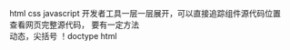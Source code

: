 html css javascript 
开发者工具一层一层展开，可以直接追踪组件源代码位置   
查看网页完整源代码， 要有一定方法  
动态，尖括号   ！doctype html   
<head></head>   <meta name="">   <script src="...js">   <div class=""> <title></title>  <br/> <img src="xxx.jpg">
网络呈现的字体格式在css（对齐）   样式
交互程序js 
动态效果的渲染   
网页： 文字 图像 表格 链接 脚本   
用换行缩进表达等级
文本  段落<p></p> 换行<br> break 标题<h2></h2>head 粗体<b></b>bold <strong> 斜体<i></i>italic <em> 语义化 
图形  <img src="" width="80" height="90" alt="文本">   .gif .jpg不能透明.webp压缩  .png可以透明    可选表达   
f12开发者工具   
链接 跳转  地址写法   <a href= ... >文字或图片</a>   a: anchor href: hyper reference    
... ->  url 写法 绝对url（带http www) 和相对url   link    
<!--<div class="">...<...>--!>   写注释，相当于删除    
预设格式
空哥 &nbsp  
表  一维列表(和之前readme里面格式相当)  <ul><li>...</li><li></li></ul> 每一个列表项目里面有多个item    
二维表格  
<table>
<tr><td>...<td>...<td>...</tr>
<tr><td>...<td>...<td>...</tr>
</table>
css风格格式  f12里面可移动过去查看样式
用<p style="...">直接写
或者用<p class=".news“ > 引用定义好的样式  <style>.news{color:red border:solid  1 px red;}</style>

script  
脚本语言，<script></script> 
alert("hello")弹出   document.write(new Date()) console.log("hello")  f12在console中可见  
编辑网页 记事本 edit编辑器文件 可视化（不大用）  
文件的编辑保存和浏览 文件拓展为.html utf-8 编码 用浏览器打开  
vscode技巧  ！+tab 各种tab  tab补全大部分格式和代码    
一系列复杂的用法，骚的用法，要多写，多练，越快越好，还要有特效添加   超链接  图   
内容结构化，内容与格式  live preview    f1选指令  table  文图表链     
嵌套： footer p 表示内部（？
margin 边缘  右下左上   一个div会左右占满，float实现并排 after before


javascript部分
基础  
网页图形文本链接之外的小程序  js是解释性语言  弥补html  
浏览器虚拟机来解释 
oak->java 
livescript->javascript(ECMAScript)  ES5/ES6 
网页运行 解释性 弱类型 基于对象   
行为控制
<script src="..."></script>  
<script>alert(1990)</script>
var n=1;
var s="abc"
var p ={name:"li",age:10};
var ary=[4,5,6]
var 区分大小写
段落 function xxx(){...}
html交互：获得dom对象，对象属性方法事件onclick onmouseover 周期setinteval(fun,100);
<label for="guess"></label>
全放到.container{box...}里面
<input type="number" id="guess" min="1" max="100" >
<button> onlick="checkGuess()">  联系  <script>...const guessInput = document.getElementById("guess");获得对象 const guess=parseInt(guessInput,10);
function checkGuess(){...} const 常量
css:input[type="number"]{xxx} button{...} p.result p.error <p class="error"> 直接写   
... result = getElementById("xxx")document对象这是一个reference引用
 result.classList.remove("error") 去除error内容  result.innerHTML = message;  绑定事件来调用 先得到再操作（改变样式或内容） 修改程序（先有模子）
parseint("123",10);   10进制
""+123
document.write
console.log(n);
if for while...
 类似c系列和java  
 html注释 <!-- --> css注释 /* */
 number string boolean undefined     引用object array function  
 弱类型强制转换  
 parseInt("123px",10) 123
 parseInt parseInt("123.46")  124 
 toString() 
 isNaN()
 !!a bool 类型
 var x; let y; 变量常量 var不确定类型 
 特殊用法  
 a||a"100px"
 fun && func()
 if fun not null then func()
 嵌入  a=100 s='value is ${a}'  单引号也行
 像python的 "x={y}"    
 语句后写分号也可以不写...? 乐（ 
for(let i=0;i<=4;i++)
innerHTML 就是当前显示的逐行  
div{width:2px; height:50px; float:left;}  float 向左并排  
hsl循环 
for(...i...)
<div style='background-color:hsl("+i+，100%，50%")'></div> 循环  
把div弄成小球： div:{width:100px; height:100px;border_radius:50%; position:absolute;background-image:radius-gradient}
计时器函数 ssetInteva(function(){...})匿名函数
<script type="...">...
任务分解 多写函数  
有意思，感觉写html javascript脚本这种东西就跟实习brax的json yaml机制差不多
添加组件（手动代码添加） d=document.createElement('div') createTextNode() 之后getElement 之后appendChild(d)    
js核心：直接对对象操作：getElementBy...  也可以css查询 qsa  auerySelectorAll 
odiv.style.cssText=...
odiv.classList.add("")
三要素属性方法事件
onclick=函数名写到button上 script中get...onclick=函数名、匿名函数 
addEventListener("click",fuction(e){}) 
onmouseover onmouseout   
可以考虑添加点音乐  
audio video 首批添加到的标签 src =' controls='' autoplay='' muted->autoplay  controls是调节音量 id=''
第三方的js库  video.js plyr.js (as an import)
make player yours  
aria label
object  embed flash  param
矢量图不会失真，记住向量关键点的坐标 SVG格式    <svg>格式  <circle>  stroke 基本元素和结构元素  都是直接用svg作图而不是用图标
表单form 含有多个input form action method input 
表单申请和发送（账号密码交互这种） 用户填写并提交给服务器，就是常见的“是否重新发送表单”  
表单： name method action 处理位置  
接收信息的网页处理就是后端，受到并处理  
<form action=".../...org/net method=="POST">
<input type='...>  <type name='' checked>
<input type='...' name='' value=..  
text radio单选，checkbox 多选，
reset submit button passward file hidden image  
文件上传控件 <input type="file " > enctype多部份二进制 唯一标识序列号
MIME标准编码方式   指定传文件的编码 text/html   
input打天下，select下拉框选择 常规老古董网页，老古董界面NET   textarea select-option  textarea rows= name= cols= wrap=
option checkbox 
新的input控件 number range url email tel search color date ...  
html5:
<input type=''>  placeholder 提示信息 
autocomplete='on''off'填入之前的 
autofocus自动聚焦到焦点 
input前面可以加label <label for="">  <input id=""> 方便用户点击 
label对齐 table tr td 
或者css直接写 label{display:inline-block;text-align;right;}  
表单验证 form的onsubmit验证 true false 或者button的onclick验证成功之后调用form的submit    <input ... min= max= ><required > <pattern>匹配 <multiply>
控件组  
<fieldset>
<legend>
field 1a:<...><br>
提供选项：
<input... list="">
<datalist id="">
<option>


css3 复杂的效果，标准发展和统一 
大部分浏览器都互相支持 
浏览器前缀 webkit (chrone safari edge) moz(firefox) ms(IE trident ) -o- (presto Opera) autoprefixer 
使用浏览器前缀的示例，组件加前缀直接调用  不支持css3就用js实现   
属性选择器 兄弟选择器伪类选择器 伪元素  input[type="password"]  a[...href$='pdf],a[class='item'] 用于库
div-img兄弟 
相邻兄弟li+li  label+input  
input:checked(...)
input:checked+... 
选中文字底色改成红色： ::select  
装饰 布局交互动态效果 
布局 盒模型 网格模型 动画
filter 方法，滤镜等
装饰  颜色 16进制 #RRGGBB 或#RGB RGBA alpha不透明度 rgb(0 255 0 / 50%)  HSL/A  hsl(240 100% 50%) hsla(240 100% 50% / 50%)
shift+click 三种表达转换（换算）    
色环  hsl写法 色调，饱和度，亮度 一般用的100% 50%  opacity   
对话框，别人遮住一点变暗  打开对话框-开关关闭冰还原  
<button onclick="openDialog()">open</button>
<>框页面
    <>
    <div class=""closebtn> onclick=""closeDialog()">x</div>   用x来代表关闭按钮    
    <div ... cover>
    ...
    <>
<>
重点：
.cover{
    opacity:3  
    width height 100% 全部遮住（实际上变暗就是放了一层cover层在上面罢了  
}
.wrapper{
    position:fixed 
    z-index:1000
    top:50% left:50% width:100px
    margin-left:100px margin-top max-width padding中间距离关系
}
.closebtn{
    position:absolute right:10px padding:5px cursor:pointer 
}
.content{
    min-width: 100px 
    min-height:...
    width 
    margin: 0px 
}
style="display:none"
边框 border   
阴影  box-shadow  rgba颜色透明度  文字阴影边框 和 定制按钮  
图片的旋转 transform：rotate(7deg)  
box-shadow: 20px 20px 20px #aaaaaa 
transition: border-color .15s box-shadow .15s   
背景 
复杂的css可以一直写直到手动写出渐变色效果  
特殊图片  linear-gradient背景作为图片输入处理 center 30% center 30% from...to...
attachment 
radial-gradient 滤镜渐变 css直接实现一定效果  
repeating-radial-gradient 一些乱七八糟的构图功能 加渐变区块  
sprite图小图标合并来减少网络的传输   sprite.css  应用工具，合成之后在屏幕上选定长图显示范围来选择   
字体图标  font awesome link直接引用   
changelog 很多很多各种用法，不过主要还是布局的熟练度得补一下，
定义一个字体没有组件，就直接给它.before .after加一个content使用定义好的字体

动画设计，动态效果， 大部分靠css，不是插入视频而是直接对一个图标的transform和transition加速度和效果来重复播放   动画和过渡：动画多个关键帧 不需要实践 而过渡只有两个状态，要用事件激发 hover  动画直接.mydiv(animation: xxx 1s)   
两层引用    
slice-box slice-box:hover slice是用长条背景来操作显示区段  anim-image anim-image:hover anim是图片滑入滑出   
animation time  
subcontent mycheckbox 隐藏  线性渐变  transparent .nav .drop-down  drop-down-content  .nav a:hover    
定位四大关键 display position float fixed   
css3 布局   table表格和float:left以外的其他布局   
flex布局 实现对齐 display:flex justify-content   align-items centter 主轴另轴对齐   
table displlay:table-row table-cell   vertical-align middle table-cell 格子，功能更强  
grid     


json不能注释，作为存储和不同语言之间的桥梁
函数一等公民  
function func(x,y,x)
{
    if(x==undefined)
}
call调用（复杂系统）[].filter.call(...)过滤只对复杂对象使用
apply传递数组形式的参数
function.max.apply([...])   
函数灵活  var x  let y    
函数返回一个函数，如果里面用到外面的就会把外面的作为闭包处理起来  
传递多个自由参数：args 数组拆开等  =>系列 运算符  ？fn(a,b)
this的绑定 this随着进展自动绑定上下文 that    
speak=function(){...}
使用function作为对象来构造对象：原型链 对象也是函数
特殊的继承方法   Person.aclipse.speak  
es新版中的数组  延展运算符  fuction(...a) 代表a=[1,4,6]参数  [b,c]=a 对左边复制  [...1,...1]
[age,name] = {...d}
{...d,...{school:'pku'.score:90,age:20}}  
math对象，math方法 字符串String对象  fromCharCode   
ES6 新旧语法转换（js新版） 
对象 var x={"a":"b","b":func(){...},x}键值对 面向对象，可以是函数
 p.a p["a"] p[0]
 for (var x in range)  
 curing化，闭包实现部分求值   
 prototype.constructor == Person  
 new Speak().speak()  
 ...prototype=person()
 .slice .splice  
 Dom对象  具体的环境对象 浏览器和文档对象    

 JQuery
 document的形式指定一些内容  
 $(document)....
 $('button).on("click",function(){$('p').toggle(1000)})     $选中所有符合的内容  
 function(){$('p').css("...")}   指定css格式   
 $('.div').each(function(index,element){...}) 
 $(...).css()
 $(...).index()  
 $('#firstpane p.menu_head:eq(0)').show();
 ...click(function(){
     $(this).addClass('current').next('...')  
                                .siblings().removeClass("...")
    $('.content).hide().eq($(this).index().show())
 })
 链式操作
 



 
